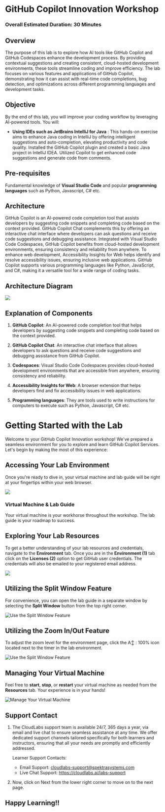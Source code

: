 # GitHub Copilot Innovation Workshop

### Overall Estimated Duration: 30 Minutes

## Overview

The purpose of this lab is to explore how AI tools like GitHub Copilot and GitHub Codespaces enhance the development process. By providing contextual suggestions and creating consistent, cloud-hosted development environments, these tools streamline coding and improve efficiency. The lab focuses on various features and applications of GitHub Copilot, demonstrating how it can assist with real-time code completions, bug detection, and optimizations across different programming languages and development tasks.

## Objective

By the end of this lab, you will improve your coding workflow by leveraging AI-powered tools. You will:

- **Using IDEs such as JetBrains IntelliJ for Java** : This hands-on exercise aims to enhance Java coding in IntelliJ by offering intelligent suggestions and auto-completion, elevating productivity and code quality. Installed the GitHub Copilot plugin and created a basic Java project in IntelliJ IDEA. Utilized Copilot to get enhanced code suggestions and generate code from comments.

## Pre-requisites

Fundamental knowledge of **Visual Studio Code** and popular **programming languages** such as Python, Javascript, C# etc.

## Architecture

GitHub Copilot is an AI-powered code completion tool that assists developers by suggesting code snippets and completing code based on the context provided. GitHub Copilot Chat complements this by offering an interactive chat interface where developers can ask questions and receive code suggestions and debugging assistance. Integrated with Visual Studio Code Codespaces, GitHub Copilot benefits from cloud-hosted development environments, ensuring consistency and reliability from anywhere. To enhance web development, Accessibility Insights for Web helps identify and resolve accessibility issues, ensuring inclusive web applications. GitHub Copilot supports various programming languages like Python, JavaScript, and C#, making it a versatile tool for a wide range of coding tasks.

## Architecture Diagram

   ![](../media/arch02.PNG)

## Explanation of Components

1. **GitHub Copilot**: An AI-powered code completion tool that helps developers by suggesting code snippets and completing code based on the context provided. 

1. **GitHub Copilot Chat**: An interactive chat interface that allows developers to ask questions and receive code suggestions and debugging assistance from GitHub Copilot. 

1. **Codespaces**: Visual Studio Code Codespaces provides cloud-hosted development environments that are accessible from anywhere, ensuring consistency and reliability.

1. **Accessibility Insights for Web**: A browser extension that helps developers find and fix accessibility issues in web applications. 

1. **Programming languages**: They are tools used to write instructions for computers to execute such as Python, Javascript, C# etc.

# Getting Started with the Lab

Welcome to your GitHub Copilot Innovation workshop! We've prepared a seamless environment for you to explore and learn GitHub Copilot Services. Let's begin by making the most of this experience:

## Accessing Your Lab Environment
 
Once you're ready to dive in, your virtual machine and lab guide will be right at your fingertips within your web browser.
   
   ![](../media/new-githubcopilot-feb-1.png)

### Virtual Machine & Lab Guide
 
Your virtual machine is your workhorse throughout the workshop. The lab guide is your roadmap to success.

## Exploring Your Lab Resources
 
To get a better understanding of your lab resources and credentials, navigate to the **Environment** tab. Once you are in the **Environment (1)** tab click on the **Licenses (2)** option to get GitHub user credentials. The credentials will also be emailed to your registered email address.
 
   ![](../media/new-githubcopilot-feb-2.png)

## Utilizing the Split Window Feature
 
For convenience, you can open the lab guide in a separate window by selecting the **Split Window** button from the top right corner.
 
![Use the Split Window Feature](../media/new-githubcopilot-feb-27.png)
 
## Utilizing the Zoom In/Out Feature

To adjust the zoom level for the environment page, click the A↕ : 100% icon located next to the timer in the lab environment.

![Use the Split Window Feature](../media/zoomin-out.png)

## Managing Your Virtual Machine
 
Feel free to **start**, **stop**, or **restart** your virtual machine as needed from the **Resources** tab. Your experience is in your hands!
 
![Manage Your Virtual Machine](../media/resourses.png)

## Support Contact

1. The CloudLabs support team is available 24/7, 365 days a year, via email and live chat to ensure seamless assistance at any time. We offer dedicated support channels tailored specifically for both learners and instructors, ensuring that all your needs are promptly and efficiently addressed.

   Learner Support Contacts:

   - Email Support: cloudlabs-support@spektrasystems.com
   - Live Chat Support: https://cloudlabs.ai/labs-support

1. Now, click on Next from the lower right corner to move on to the next page.
   
## Happy Learning!!
